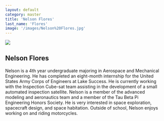 ```yaml
---
layout: default
category: master
title: 'Nelson Flores'
last_name: 'Flores'
image: '/images/Nelson%20Flores.jpg'
---
```


<img src="{{ page.image }}">

<h2 class="team-title">Nelson Flores</h2>
<h4 class="team-position"></h4>
<p>Nelson is a 4th year undergraduate majoring in Aerospace and Mechanical Engineering. He has completed an eight-month internship for the United States Army Corps of Engineers at Lake Success. He is currently working with the Inspection Cube-sat team assisting in the development of a small automated inspection satellite. Nelson is a member of the advanced modeling and aeronautics team and a member of the Tau Beta Pi Engineering Honors Society. He is very interested in space exploration, spacecraft design, and space habitation. Outside of school, Nelson enjoys working on and riding motorcycles.</p>
<ul class="team-member-other-info"></ul>
